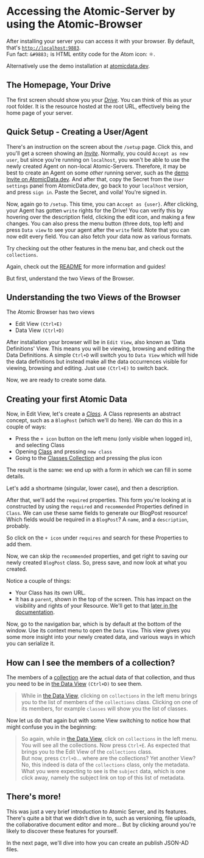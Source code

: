 # Accessing the Atomic-Server by using the Atomic-Browser

After installing your server you can access it with your browser.
By default, that's [`http://localhost:9883`](http://localhost:9883).<br/>
Fun fact: `&#9883;` is HTML entity code for the Atom icon: ⚛.

Alternatively use the demo installation at <a href="https://atomicdata.dev" target="_blank">atomicdata.dev</a>.

## The Homepage, Your Drive

The first screen should show you your [_Drive_](https://atomicdata.dev/classes/Drive).
You can think of this as your root folder.
It is the resource hosted at the root URL, effectively being the home page of your server.

## Quick Setup - Creating a User/Agent
There's an instruction on the screen about the `/setup` page.
Click this, and you'll get a screen showing an [_Invite_](https://atomicdata.dev/classes/Invite).
Normally, you could `Accept as new user`, but since you're running on `localhost`, you won't be able to use the newly created Agent on non-local Atomic-Servers.
Therefore, it may be best to create an Agent on some _other_ running server, such as the [demo Invite on AtomicData.dev](https://atomicdata.dev/invites/1).
And after that, copy the Secret from the `User settings` panel from AtomicData.dev, go back to your `localhost` version, and press `sign in`.
Paste the Secret, and voila! You're signed in.

Now, again go to `/setup`. This time, you can `Accept as {user}`.
After clicking, your Agent has gotten `write` rights for the Drive!
You can verify this by hovering over the description field, clicking the edit icon, and making a few changes.
You can also press the menu button (three dots, top left) and press `Data view` to see your agent after the `write` field.
Note that you can now edit every field.
You can also fetch your data now as various formats.

Try checking out the other features in the menu bar, and check out the `collections`.

Again, check out the [README](https://github.com/atomicdata-dev/atomic-data-rust/blob/master/server/README.md) for more information and guides!

But first, understand the two Views of the Browser.

## Understanding the two Views of the Browser
The Atomic Browser has two views

* Edit View `(Ctrl+E)`
* Data View `(Ctrl+D)`

After installation your browser will be in `Edit View`, also known as 'Data Definitions' View. This means you will be viewing, browsing and editing the Data Definitions.
A simple `Ctrl+D` will switch you to `Data View` which will hide the data definitions but instead make all the data occurrences visible for viewing, browsing and editing. Just use `(Ctrl+E)` to switch back.

Now, we are ready to create some data.

## Creating your first Atomic Data

Now, in Edit View, let's create a [_Class_](https://atomicdata.dev/classes/Class).
A Class represents an abstract concept, such as a `BlogPost` (which we'll do here).
We can do this in a couple of ways:

- Press the `+ icon` button on the left menu (only visible when logged in), and selecting Class
- Opening [Class](https://atomicdata.dev/classes/Class) and pressing `new class`
- Going to the [Classes Collection](https://atomicdata.dev/classes/) and pressing the plus icon

The result is the same: we end up with a form in which we can fill in some details.

Let's add a shortname (singular, lower case), and then a description.

After that, we'll add the `required` properties.
This form you're looking at is constructed by using the `required` and `recommended` Properties defined in `Class`.
We can use these same fields to generate our BlogPost resource!
Which fields would be required in a `BlogPost`?
A `name`, and a `description`, probably.

So click on the `+ icon` under `requires` and search for these Properties to add them.

Now, we can skip the `recommended` properties, and get right to saving our newly created `BlogPost` class.
So, press save, and now look at what you created.

Notice a couple of things:

- Your Class has its own URL.
- It has a `parent`, shown in the top of the screen. This has impact on the visibility and rights of your Resource. We'll get to that [later in the documentation](./hierarchy.md).

Now, go to the navigation bar, which is by default at the bottom of the window. Use its context menu to open the `Data View`.
This view gives you some more insight into your newly created data, and various ways in which you can serialize it.

## How can I see the members of a collection?

The members of a <a href="https://docs.atomicdata.dev/schema/collections.html" target="_blank">collection</a> are the actual data of that collection, and thus you need to be in [the Data View](#understanding-the-two-views-of-the-browser) `(Ctrl+D)` to see them.

> While in [the Data View](#understanding-the-two-views-of-the-browser), clicking on `collections` in the left menu brings you to the list of members of the `collections` class. Clicking on one of its members, for example `classes` will show you the list of classes.

Now let us do that again but with some View switching to notice how that might confuse you in the beginning: 

> So again, while in [the Data View](#understanding-the-two-views-of-the-browser), click on `collections` in the left menu. You will see all the collections. Now press `Ctrl+E`. As expected that brings you to the Edit View of the `collections` class. <br/>
But now, press `Ctrl+D`... where are the collections? Yet another View? No, this indeed is data of the `collections` class, only the metadata. What you were expecting to see is the `subject` data, which is one click away, namely the subject link on top of this list of metadata.

## There's more!

This was just a very brief introduction to Atomic Server, and its features.
There's quite a bit that we didn't dive in to, such as versioning, file uploads, the collaborative document editor and more...
But by clicking around you're likely to discover these features for yourself.

In the next page, we'll dive into how you can create an publish JSON-AD files.
